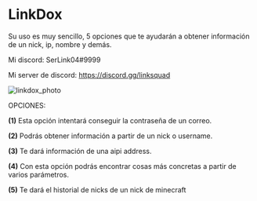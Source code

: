 # LinkDox
Su uso es muy sencillo, 5 opciones que te ayudarán a obtener información de un nick, ip, nombre y demás.

Mi discord: SerLink04#9999

Mi server de discord: https://discord.gg/linksquad

![linkdox_photo](https://user-images.githubusercontent.com/66963108/99462453-02fb6480-2934-11eb-8047-a05a0f28ae1c.PNG)


OPCIONES:

**(1)** Esta opción intentará conseguir la contraseña de un correo.

**(2)** Podrás obtener información a partir de un nick o username.

**(3)** Te dará información de una aipi address.

**(4)** Con esta opción podrás encontrar cosas más concretas a partir de varios parámetros.

**(5)** Te dará el historial de nicks de un nick de minecraft

 
